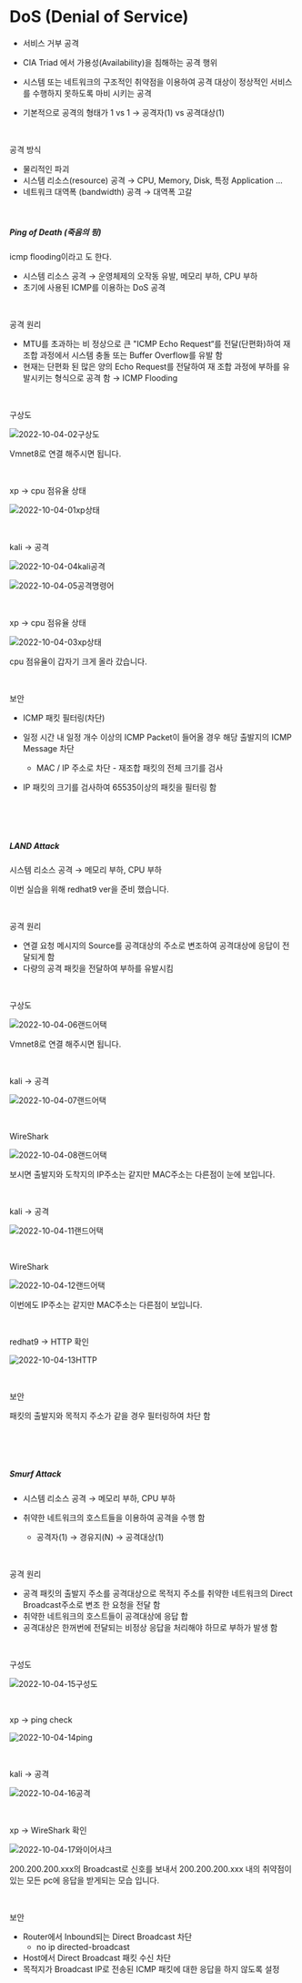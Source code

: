 #  DoS (Denial of Service)

- 서비스 거부 공격 

- CIA Triad 에서 가용성(Availability)을 침해하는 공격 행위 

- 시스템 또는 네트워크의 구조적인 취약점을 이용하여 공격 대상이 정상적인 서비스를 수행하지 못하도록 마비 시키는 공격 

- 기본적으로 공격의 형태가 1 vs 1 → 공격자(1) vs 공격대상(1)

<br>

 공격 방식 

- 물리적인 파괴 
- 시스템 리소스(resource) 공격 → CPU, Memory, Disk, 특정 Application ...
-  네트워크 대역폭 (bandwidth) 공격 → 대역폭 고갈

<br>

##### Ping of Death (죽음의 핑) 

icmp flooding이라고 도 한다.

- 시스템 리소스 공격 → 운영체제의 오작동 유발, 메모리 부하, CPU 부하 
- 초기에 사용된 ICMP를 이용하는 DoS 공격

<br>

공격 원리 

- MTU를 초과하는 비 정상으로 큰 "ICMP Echo Request“를 전달(단편화)하여 재조합 과정에서 시스템 충돌 또는 Buffer Overflow를 유발 함 
-  현재는 단편화 된 많은 양의 Echo Request를 전달하여 재 조합 과정에 부하를 유발시키는 형식으로 공격 함 → ICMP Flooding

<br>

구상도

![2022-10-04-02구상도](../images/2022-10-04DenialofService/2022-10-04-02구상도.jpg)

Vmnet8로 연결 해주시면 됩니다.

<br>

xp -> cpu 점유율 상태

![2022-10-04-01xp상태](../images/2022-10-04DenialofService/2022-10-04-01xp상태.jpg)

<br>

kali -> 공격

![2022-10-04-04kali공격](../images/2022-10-04DenialofService/2022-10-04-04kali공격.jpg)

![2022-10-04-05공격명령어](../images/2022-10-04DenialofService/2022-10-04-05공격명령어.jpg)

<br>

xp -> cpu 점유율 상태

![2022-10-04-03xp상태](../images/2022-10-04DenialofService/2022-10-04-03xp상태.jpg)

cpu 점유율이 갑자기 크게 올라 갔습니다.

<br>

보안

-  ICMP 패킷 필터링(차단) 

- 일정 시간 내 일정 개수 이상의 ICMP Packet이 들어올 경우 해당 출발지의 ICMP Message 차단 
  - MAC / IP 주소로 차단 - 재조합 패킷의 전체 크기를 검사 
- IP 패킷의 크기를 검사하여 65535이상의 패킷을 필터링 함

<br>

<br>

<br>

##### LAND Attack 

시스템 리소스 공격 → 메모리 부하, CPU 부하

이번 실습을 위해 redhat9 ver을 준비 했습니다.

<br>

공격 원리 

- 연결 요청 메시지의 Source를 공격대상의 주소로 변조하여 공격대상에 응답이 전달되게 함 
- 다량의 공격 패킷을 전달하여 부하를 유발시킴

<br>

구상도

![2022-10-04-06랜드어택](../images/2022-10-04DenialofService/2022-10-04-06랜드어택.jpg)

Vmnet8로 연결 해주시면 됩니다.

<br>

kali -> 공격

![2022-10-04-07랜드어택](../images/2022-10-04DenialofService/2022-10-04-07랜드어택.jpg)

<br>

WireShark

![2022-10-04-08랜드어택](../images/2022-10-04DenialofService/2022-10-04-08랜드어택.jpg)

보시면 출발지와 도착지의 IP주소는 같지만 MAC주소는 다른점이 눈에 보입니다.

<br>

kali -> 공격

![2022-10-04-11랜드어택](../images/2022-10-04DenialofService/2022-10-04-11랜드어택.jpg)

<br>

WireShark

![2022-10-04-12랜드어택](../images/2022-10-04DenialofService/2022-10-04-12랜드어택.jpg)

이번에도 IP주소는 같지만 MAC주소는 다른점이 보입니다.

<br>

redhat9 -> HTTP 확인

![2022-10-04-13HTTP](../images/2022-10-04DenialofService/2022-10-04-13HTTP.jpg)

<br>

보안

패킷의 출발지와 목적지 주소가 같을 경우 필터링하여 차단 함

<br>

<br>

<br>

#####  Smurf Attack

- 시스템 리소스 공격 → 메모리 부하, CPU 부하 

- 취약한 네트워크의 호스트들을 이용하여 공격을 수행 함 
  - 공격자(1) → 경유지(N) → 공격대상(1) 

<br>

 공격 원리 

- 공격 패킷의 출발지 주소를 공격대상으로 목적지 주소를 취약한 네트워크의 Direct Broadcast주소로 변조 한 요청을 전달 함 
- 취약한 네트워크의 호스트들이 공격대상에 응답 합 
- 공격대상은 한꺼번에 전달되는 비정상 응답을 처리해야 하므로 부하가 발생 함

<br>

구성도

![2022-10-04-15구성도](../images/2022-10-04DenialofService/2022-10-04-15구성도.jpg)

<br>

xp -> ping check

![2022-10-04-14ping](../images/2022-10-04DenialofService/2022-10-04-14ping.jpg)

<br>

kali -> 공격

![2022-10-04-16공격](../images/2022-10-04DenialofService/2022-10-04-16공격.jpg)

<br>

xp -> WireShark 확인

![2022-10-04-17와이어샤크](../images/2022-10-04DenialofService/2022-10-04-17와이어샤크.jpg)

200.200.200.xxx의 Broadcast로 신호를 보내서 200.200.200.xxx 내의 취약점이 있는 모든 pc에 응답을 받게되는 모습 입니다.

<br>

보안 

- Router에서 Inbound되는 Direct Broadcast 차단 
  - no ip directed-broadcast 
-  Host에서 Direct Broadcast 패킷 수신 차단
-  목적지가 Broadcast IP로 전송된 ICMP 패킷에 대한 응답을 하지 않도록 설정